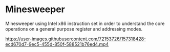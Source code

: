 # Minesweeper
Minesweeper using Intel x86 instruction set in order to understand the core operations on a general purpose register and addressing modes.

https://user-images.githubusercontent.com/72153726/157318428-ecd670d7-9ec5-455d-850f-588521b76ed4.mp4

